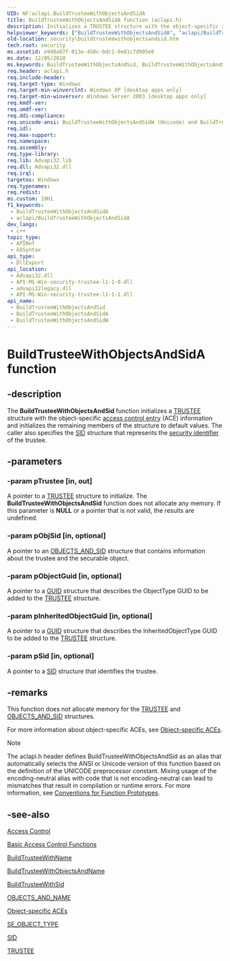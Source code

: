 ```yaml
---
UID: NF:aclapi.BuildTrusteeWithObjectsAndSidA
title: BuildTrusteeWithObjectsAndSidA function (aclapi.h)
description: Initializes a TRUSTEE structure with the object-specific access control entry (ACE) information and initializes the remaining members of the structure to default values. (ANSI)
helpviewer_keywords: ["BuildTrusteeWithObjectsAndSidA", "aclapi/BuildTrusteeWithObjectsAndSidA"]
old-location: security\buildtrusteewithobjectsandsid.htm
tech.root: security
ms.assetid: e940a87f-013e-458c-bdc1-9e81c7d905e0
ms.date: 12/05/2018
ms.keywords: BuildTrusteeWithObjectsAndSid, BuildTrusteeWithObjectsAndSid function [Security], BuildTrusteeWithObjectsAndSidA, BuildTrusteeWithObjectsAndSidW, _win32_buildtrusteewithobjectsandsid, aclapi/BuildTrusteeWithObjectsAndSid, aclapi/BuildTrusteeWithObjectsAndSidA, aclapi/BuildTrusteeWithObjectsAndSidW, security.buildtrusteewithobjectsandsid
req.header: aclapi.h
req.include-header: 
req.target-type: Windows
req.target-min-winverclnt: Windows XP [desktop apps only]
req.target-min-winversvr: Windows Server 2003 [desktop apps only]
req.kmdf-ver: 
req.umdf-ver: 
req.ddi-compliance: 
req.unicode-ansi: BuildTrusteeWithObjectsAndSidW (Unicode) and BuildTrusteeWithObjectsAndSidA (ANSI)
req.idl: 
req.max-support: 
req.namespace: 
req.assembly: 
req.type-library: 
req.lib: Advapi32.lib
req.dll: Advapi32.dll
req.irql: 
targetos: Windows
req.typenames: 
req.redist: 
ms.custom: 19H1
f1_keywords:
 - BuildTrusteeWithObjectsAndSidA
 - aclapi/BuildTrusteeWithObjectsAndSidA
dev_langs:
 - c++
topic_type:
 - APIRef
 - kbSyntax
api_type:
 - DllExport
api_location:
 - Advapi32.dll
 - API-MS-Win-security-trustee-l1-1-0.dll
 - advapi32legacy.dll
 - API-MS-Win-security-trustee-l1-1-1.dll
api_name:
 - BuildTrusteeWithObjectsAndSid
 - BuildTrusteeWithObjectsAndSidA
 - BuildTrusteeWithObjectsAndSidW
---
```


# BuildTrusteeWithObjectsAndSidA function


## -description

The <b>BuildTrusteeWithObjectsAndSid</b> function initializes a 
<a href="/windows/desktop/api/accctrl/ns-accctrl-trustee_a">TRUSTEE</a> structure with the object-specific <a href="/windows/desktop/SecGloss/a-gly">access control entry</a> (ACE) information and initializes the remaining members of the structure to default values. The caller also specifies the 
<a href="/windows/desktop/api/winnt/ns-winnt-sid">SID</a> structure that represents the <a href="/windows/desktop/SecGloss/s-gly">security identifier</a> of the trustee.

## -parameters

### -param pTrustee [in, out]

A pointer to a 
<a href="/windows/desktop/api/accctrl/ns-accctrl-trustee_a">TRUSTEE</a> structure to initialize. The <b>BuildTrusteeWithObjectsAndSid</b> function does not allocate any memory. If this parameter is <b>NULL</b> or a pointer that is not valid, the results are undefined.

### -param pObjSid [in, optional]

A pointer to an 
<a href="/windows/desktop/api/accctrl/ns-accctrl-objects_and_sid">OBJECTS_AND_SID</a> structure that contains information about the trustee and the securable object.

### -param pObjectGuid [in, optional]

A pointer to a <a href="/windows/win32/api/guiddef/ns-guiddef-guid">GUID</a> structure that describes the ObjectType GUID to be added to the 
<a href="/windows/desktop/api/accctrl/ns-accctrl-trustee_a">TRUSTEE</a> structure.

### -param pInheritedObjectGuid [in, optional]

A pointer to a <a href="/windows/win32/api/guiddef/ns-guiddef-guid">GUID</a> structure that describes the InheritedObjectType GUID to be added to the <a href="/windows/desktop/api/accctrl/ns-accctrl-trustee_a">TRUSTEE</a> structure.

### -param pSid [in, optional]

A pointer to a 
<a href="/windows/desktop/api/winnt/ns-winnt-sid">SID</a> structure that identifies the trustee.

## -remarks

This function does not allocate memory for the 
<a href="/windows/desktop/api/accctrl/ns-accctrl-trustee_a">TRUSTEE</a> and 
<a href="/windows/desktop/api/accctrl/ns-accctrl-objects_and_sid">OBJECTS_AND_SID</a> structures.

For more information about object-specific ACEs, see 
<a href="/windows/desktop/SecAuthZ/object-specific-aces">Object-specific ACEs</a>.





> [!NOTE]
> The aclapi.h header defines BuildTrusteeWithObjectsAndSid as an alias that automatically selects the ANSI or Unicode version of this function based on the definition of the UNICODE preprocessor constant. Mixing usage of the encoding-neutral alias with code that is not encoding-neutral can lead to mismatches that result in compilation or runtime errors. For more information, see [Conventions for Function Prototypes](/windows/win32/intl/conventions-for-function-prototypes).

## -see-also

<a href="/windows/desktop/SecAuthZ/access-control">Access Control</a>



<a href="/windows/desktop/SecAuthZ/authorization-functions">Basic Access Control Functions</a>



<a href="/windows/desktop/api/aclapi/nf-aclapi-buildtrusteewithnamea">BuildTrusteeWithName</a>



<a href="/windows/desktop/api/aclapi/nf-aclapi-buildtrusteewithobjectsandnamea">BuildTrusteeWithObjectsAndName</a>



<a href="/windows/desktop/api/aclapi/nf-aclapi-buildtrusteewithsida">BuildTrusteeWithSid</a>



<a href="/windows/desktop/api/accctrl/ns-accctrl-objects_and_name_a">OBJECTS_AND_NAME</a>



<a href="/windows/desktop/SecAuthZ/object-specific-aces">Object-specific ACEs</a>



<a href="/windows/desktop/api/accctrl/ne-accctrl-se_object_type">SE_OBJECT_TYPE</a>



<a href="/windows/desktop/api/winnt/ns-winnt-sid">SID</a>



<a href="/windows/desktop/api/accctrl/ns-accctrl-trustee_a">TRUSTEE</a>
